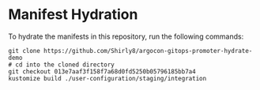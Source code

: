 # Manifest Hydration

To hydrate the manifests in this repository, run the following commands:

```shell
git clone https://github.com/Shirly8/argocon-gitops-promoter-hydrate-demo
# cd into the cloned directory
git checkout 013e7aaf3f158f7a68d0fd5250b05796185bb7a4
kustomize build ./user-configuration/staging/integration
```
